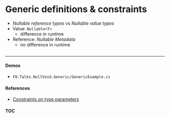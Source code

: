 # Generic definitions & constraints

- _Nullable reference types_ vs _Nullable value types_
- Value: `Nullable<T>`
  - difference in runtime
- Reference: _Nullable Metadata_
  - no difference in runtime

```cs --project ./Snippets/Snippets.csproj --source-file ./Snippets/Code/NRT.cs --region NRT_Generic
```

---
#### Demos
- `F0.Talks.NullVoid.Generic/GenericExample.cs`

#### References
- [Constraints on type parameters](https://docs.microsoft.com/en-us/dotnet/csharp/programming-guide/generics/constraints-on-type-parameters)

#### [TOC](./TOC.md)
